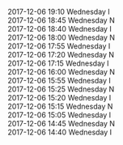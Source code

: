 2017-12-06 19:10 Wednesday  I  
2017-12-06 18:45 Wednesday  N  
2017-12-06 18:40 Wednesday  I  
2017-12-06 18:00 Wednesday  N  
2017-12-06 17:55 Wednesday  I  
2017-12-06 17:20 Wednesday  N  
2017-12-06 17:15 Wednesday  I  
2017-12-06 16:00 Wednesday  N  
2017-12-06 15:55 Wednesday  I  
2017-12-06 15:25 Wednesday  N  
2017-12-06 15:20 Wednesday  I  
2017-12-06 15:15 Wednesday  N  
2017-12-06 15:05 Wednesday  I  
2017-12-06 14:45 Wednesday  N  
2017-12-06 14:40 Wednesday  I  

